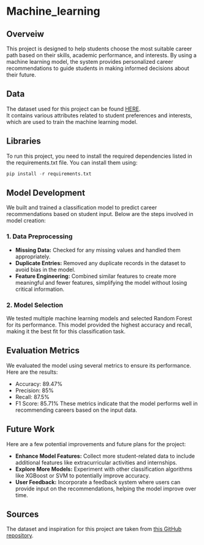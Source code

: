 # Machine_learning  
## Overveiw  
This project is designed to help students choose the most suitable career path based on their skills, academic performance, and interests. By using a machine learning model, the system provides personalized career recommendations to guide students in making informed decisions about their future.  
  
## **Data**
The dataset used for this project can be found [HERE](https://github.com/loobiish/Student-Career-Prediction).  
It contains various attributes related to student preferences and interests, which are used to train the machine learning model.  
  
## **Libraries**
To run this project, you need to install the required dependencies listed in the requirements.txt file. You can install them using:  
```python
pip install -r requirements.txt 
```  
## **Model Development**  
We built and trained a classification model to predict career recommendations based on student input. Below are the steps involved in model creation:  
### **1. Data Preprocessing**  
* **Missing Data:** Checked for any missing values and handled them appropriately.
* **Duplicate Entries:** Removed any duplicate records in the dataset to avoid bias in the model.
* **Feature Engineering:** Combined similar features to create more meaningful and fewer features, simplifying the model without losing critical information.
  
### **2. Model Selection**  
We tested multiple machine learning models and selected Random Forest for its performance. This model provided the highest accuracy and recall, making it the best fit for this classification task.  
  
## **Evaluation Metrics**  
We evaluated the model using several metrics to ensure its performance. Here are the results:

* Accuracy: 89.47%
* Precision: 85%
* Recall: 87.5%
* F1 Score: 85.71%
These metrics indicate that the model performs well in recommending careers based on the input data.

## **Future Work**
Here are a few potential improvements and future plans for the project:

* **Enhance Model Features:** Collect more student-related data to include additional features like extracurricular activities and internships.
* **Explore More Models:** Experiment with other classification algorithms like XGBoost or SVM to potentially improve accuracy.
* **User Feedback:** Incorporate a feedback system where users can provide input on the recommendations, helping the model improve over time.
  
## **Sources**
The dataset and inspiration for this project are taken from [this GitHub repository](https://github.com/loobiish/Student-Career-Prediction).  

